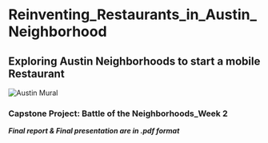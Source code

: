 # Reinventing_Restaurants_in_Austin_Neighborhood
## Exploring Austin Neighborhoods to start a mobile Restaurant
![Austin Mural](https://wildlycharmed.com/wp-content/uploads/2019/04/Austin-Murals-by-WildlyCharmed.com-11.jpg)
### Capstone Project: Battle of the Neighborhoods_Week 2
**_Final report & Final presentation are in .pdf format_**
